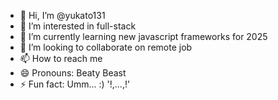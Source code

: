 - 👋 Hi, I’m @yukato131
- 👀 I’m interested in full-stack
- 🌱 I’m currently learning new javascript frameworks for 2025
- 💞️ I’m looking to collaborate on remote job
- 📫 How to reach me 
- 😄 Pronouns: Beaty Beast
- ⚡ Fun fact: Umm... :) '!,...,!'

<!---
yukato131/yukato131 is a ✨ special ✨ repository because its `README.md` (this file) appears on your GitHub profile.
You can click the Preview link to take a look at your changes.
--->
